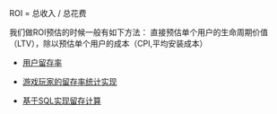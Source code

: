 ROI = 总收入 / 总花费


我们做ROI预估的时候一般有如下方法：
直接预估单个用户的生命周期价值（LTV），除以预估单个用户的成本（CPI,平均安装成本）












- [用户留存率](https://wiki.mbalib.com/wiki/%E7%94%A8%E6%88%B7%E7%95%99%E5%AD%98%E7%8E%87)


- [游戏玩家的留存率统计实现](https://blog.csdn.net/jiangguilong2000/article/details/16119119)
- [基于SQL实现留存计算 ](https://zhuanlan.zhihu.com/p/456117223)

